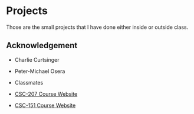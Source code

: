 # Projects

Those are the small projects that I have done either inside or outside class.

## Acknowledgement

- Charlie Curtsinger

- Peter-Michael Osera

- Classmates

- [CSC-207 Course Website](http://www.cs.grinnell.edu/~osera/courses/csc207/17sp/)

- [CSC-151 Course Website](http://www.cs.grinnell.edu/~curtsinger/teaching/2016F/CSC151/)
